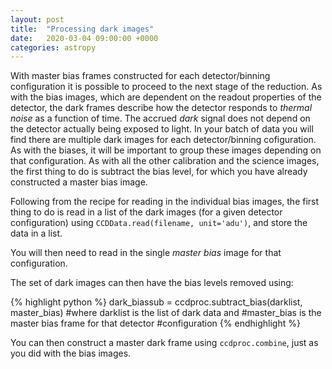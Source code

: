 ```yaml
---
layout: post
title:  "Processing dark images"
date:   2020-03-04 09:00:00 +0000
categories: astropy
---
```

With master bias frames constructed for each detector/binning configuration it
is possible to proceed to the next stage of the reduction.  As with the bias
images, which are dependent on the readout properties of the detector, the dark
frames describe how the detector responds to *thermal noise* as a function of
time.  The accrued *dark* signal does not depend on the detector actually being
exposed to light.  In your batch of data you will find there are multiple dark
images for each detector/binning cofiguration.  As with the biases, it will be
important to group these images depending on that configuration.  As with all
the other calibration and the science images, the first thing to do is subtract
the bias level, for which you have already constructed a master bias image.

Following from the recipe for reading in the individual bias images, the first thing
to do is read in a list of the dark images (for a given detector configuration)
using `CCDData.read(filename, unit='adu')`,  and store the data in a list.

You will then need to read in the single *master bias* image for that
configuration.

The set of dark images can then have the bias levels removed using:

{% highlight python %}
dark_biassub = ccdproc.subtract_bias(darklist, master_bias)
#where darklist is the list of dark data and
#master_bias is the master bias frame for that detector
#configuration
{% endhighlight %}

You can then construct a master dark frame using `ccdproc.combine`, just as you did
with the bias images.
